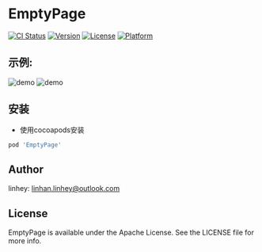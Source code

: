 # EmptyPage

[![CI Status](http://img.shields.io/travis/linhan.linhey@outlook.com/EmptyPage.svg?style=flat)](https://travis-ci.org/linhan.linhey@outlook.com/EmptyPage)
[![Version](https://img.shields.io/cocoapods/v/EmptyPage.svg?style=flat)](http://cocoapods.org/pods/EmptyPage)
[![License](https://img.shields.io/cocoapods/l/EmptyPage.svg?style=flat)](http://cocoapods.org/pods/EmptyPage)
[![Platform](https://img.shields.io/cocoapods/p/EmptyPage.svg?style=flat)](http://cocoapods.org/pods/EmptyPage)

## 示例:

![demo](./readmeData/empty1.gif) ![demo](./readmeData/empty2.gif)

## 安装

- 使用cocoapods安装

```ruby
pod 'EmptyPage'
```

## Author

linhey:  linhan.linhey@outlook.com

## License

EmptyPage is available under the Apache License. See the LICENSE file for more info.
